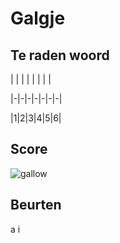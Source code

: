 # Galgje

## Te raden woord

| | | | | | | |

|-|-|-|-|-|-|-|

|1|2|3|4|5|6|

## Score
![gallow](./images/2.png)

## Beurten
a
i